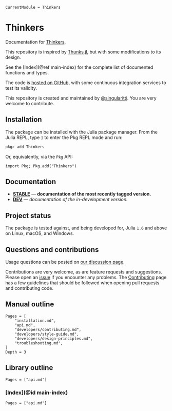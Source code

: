 ```@meta
CurrentModule = Thinkers
```

# Thinkers

Documentation for [Thinkers](https://github.com/singularitti/Thinkers.jl).

This repository is inspired by [Thunks.jl](https://github.com/tbenst/Thunks.jl), but with
some modifications to its design.

See the [Index](@ref main-index) for the complete list of documented functions
and types.

The code is [hosted on GitHub](https://github.com/singularitti/Thinkers.jl),
with some continuous integration services to test its validity.

This repository is created and maintained by [@singularitti](https://github.com/singularitti).
You are very welcome to contribute.

## Installation

The package can be installed with the Julia package manager.
From the Julia REPL, type `]` to enter the Pkg REPL mode and run:

```julia
pkg> add Thinkers
```

Or, equivalently, via the `Pkg` API:

```@repl
import Pkg; Pkg.add("Thinkers")
```

## Documentation

- [**STABLE**](https://singularitti.github.io/Thinkers.jl/stable) — **documentation of the most recently tagged version.**
- [**DEV**](https://singularitti.github.io/Thinkers.jl/dev) — _documentation of the in-development version._

## Project status

The package is tested against, and being developed for, Julia `1.6` and above on Linux,
macOS, and Windows.

## Questions and contributions

Usage questions can be posted on
[our discussion page](https://github.com/singularitti/Thinkers.jl/discussions).

Contributions are very welcome, as are feature requests and suggestions. Please open an
[issue](https://github.com/singularitti/Thinkers.jl/issues)
if you encounter any problems. The [Contributing](@ref) page has
a few guidelines that should be followed when opening pull requests and contributing code.

## Manual outline

```@contents
Pages = [
    "installation.md",
    "api.md",
    "developers/contributing.md",
    "developers/style-guide.md",
    "developers/design-principles.md",
    "troubleshooting.md",
]
Depth = 3
```

## Library outline

```@contents
Pages = ["api.md"]
```

### [Index](@id main-index)

```@index
Pages = ["api.md"]
```
